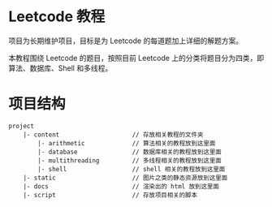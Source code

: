 # Leetcode 教程

项目为长期维护项目，目标是为 Leetcode 的每道题加上详细的解题方案。

本教程围绕 Leetcode 的题目，按照目前 Leetcode 上的分类将题目分为四类，即算法、数据库、Shell 和多线程。

# 项目结构

```
project
    |- content                    // 存放相关教程的文件夹
        |- arithmetic             // 算法相关的教程放到这里面
        |- database               // 数据库相关的教程放到这里面
        |- multithreading         // 多线程相关的教程放到这里面
        |- shell                  // shell 相关的教程放到这里面
    |- static                     // 图片之类的静态资源放到这里面
    |- docs                       // 渲染出的 html 放到这里面
    |- script                     // 存放项目相关的脚本
```